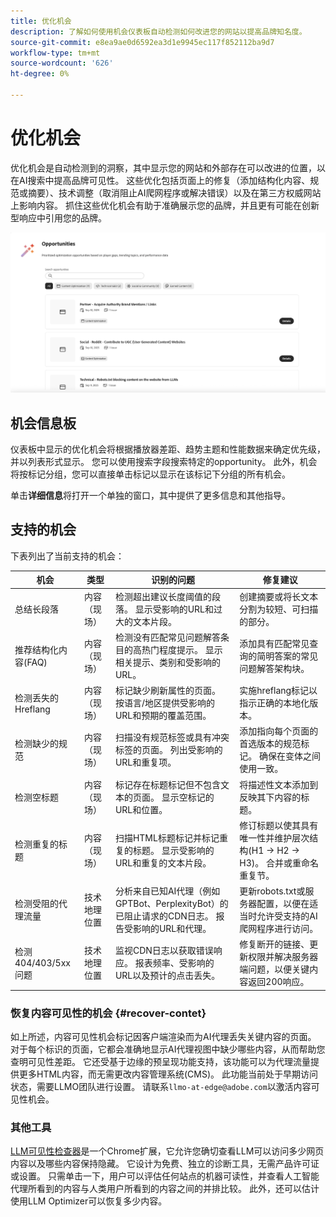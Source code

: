 ```yaml
---
title: 优化机会
description: 了解如何使用机会仪表板自动检测如何改进您的网站以提高品牌知名度。
source-git-commit: e8ea9ae0d6592ea3d1e9945ec117f852112ba9d7
workflow-type: tm+mt
source-wordcount: '626'
ht-degree: 0%

---
```



# 优化机会

优化机会是自动检测到的洞察，其中显示您的网站和外部存在可以改进的位置，以在AI搜索中提高品牌可见性。 这些优化包括页面上的修复（添加结构化内容、规范或摘要）、技术调整（取消阻止AI爬网程序或解决错误）以及在第三方权威网站上影响内容。 抓住这些优化机会有助于准确展示您的品牌，并且更有可能在创新型响应中引用您的品牌。

![优化机会](/help/dashboards/assets/oport.png)

## 机会信息板

仪表板中显示的优化机会将根据播放器差距、趋势主题和性能数据来确定优先级，并以列表形式显示。 您可以使用搜索字段搜索特定的opportunity。 此外，机会将按标记分组，您可以直接单击标记以显示在该标记下分组的所有机会。

单击&#x200B;**详细信息**&#x200B;将打开一个单独的窗口，其中提供了更多信息和其他指导。

## 支持的机会

下表列出了当前支持的机会：

| 机会 | 类型 | 识别的问题 | 修复建议 |
|---------|----------|----------|----------|
| 总结长段落 | 内容（现场） | 检测超出建议长度阈值的段落。 显示受影响的URL和过大的文本片段。 | 创建摘要或将长文本分割为较短、可扫描的部分。 |
| 推荐结构化内容(FAQ) | 内容（现场） | 检测没有匹配常见问题解答条目的高热门程度提示。 显示相关提示、类别和受影响的URL。 | 添加具有匹配常见查询的简明答案的常见问题解答架构块。 |
| 检测丢失的Hreflang | 内容（现场） | 标记缺少刷新属性的页面。 按语言/地区提供受影响的URL和预期的覆盖范围。 | 实施hreflang标记以指示正确的本地化版本。 |
| 检测缺少的规范 | 内容（现场） | 扫描没有规范标签或具有冲突标签的页面。 列出受影响的URL和重复项。 | 添加指向每个页面的首选版本的规范标记。 确保在变体之间使用一致。 |
| 检测空标题 | 内容（现场） | 标记存在标题标记但不包含文本的页面。 显示空标记的URL和位置。 | 将描述性文本添加到反映其下内容的标题。 |
| 检测重复的标题 | 内容（现场） | 扫描HTML标题标记并标记重复的标题。 显示受影响的URL和重复的文本片段。 | 修订标题以使其具有唯一性并维护层次结构(H1 → H2 → H3)。 合并或重命名重复节。 |
| 检测受阻的代理流量 | 技术地理位置 | 分析来自已知AI代理（例如GPTBot、PerplexityBot）的已阻止请求的CDN日志。 报告受影响的URL和代理。 | 更新robots.txt或服务器配置，以便在适当时允许受支持的AI爬网程序进行访问。 |
| 检测404/403/5xx问题 | 技术地理位置 | 监视CDN日志以获取错误响应。 报表频率、受影响的URL以及预计的点击丢失。 | 修复断开的链接、更新权限并解决服务器端问题，以便关键内容返回200响应。 |

### 恢复内容可见性的机会 {#recover-contet}

如上所述，内容可见性机会标记因客户端渲染而为AI代理丢失关键内容的页面。 对于每个标识的页面，它都会准确地显示AI代理视图中缺少哪些内容，从而帮助您查明可见性差距。 它还受基于边缘的预呈现功能支持，该功能可以为代理流量提供更多HTML内容，而无需更改内容管理系统(CMS)。 此功能当前处于早期访问状态，需要LLMO团队进行设置。 请联系`llmo-at-edge@adobe.com`以激活内容可见性机会。

### 其他工具

[LLM可见性检查器](https://chromewebstore.google.com/detail/is-your-webpage-citable/jbjngahjjdgonbeinjlepfamjdmdcbcc)是一个Chrome扩展，它允许您确切查看LLM可以访问多少网页内容以及哪些内容保持隐藏。 它设计为免费、独立的诊断工具，无需产品许可证或设置。 只需单击一下，用户可以评估任何站点的机器可读性，并查看人工智能代理所看到的内容与人类用户所看到的内容之间的并排比较。 此外，还可以估计使用LLM Optimizer可以恢复多少内容。
